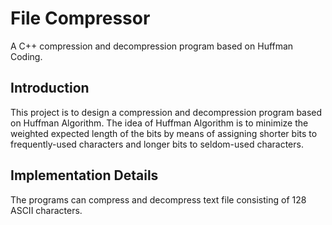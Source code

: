 # File Compressor
A C++ compression and decompression program based on Huffman Coding.

## Introduction
This project is to design a compression and decompression program based on Huffman Algorithm.
The idea of Huffman Algorithm is to minimize the weighted expected length of the bits by means of assigning shorter bits to frequently-used characters and longer bits to seldom-used characters.

## Implementation Details
The programs can compress and decompress text file consisting of 128 ASCII characters.
